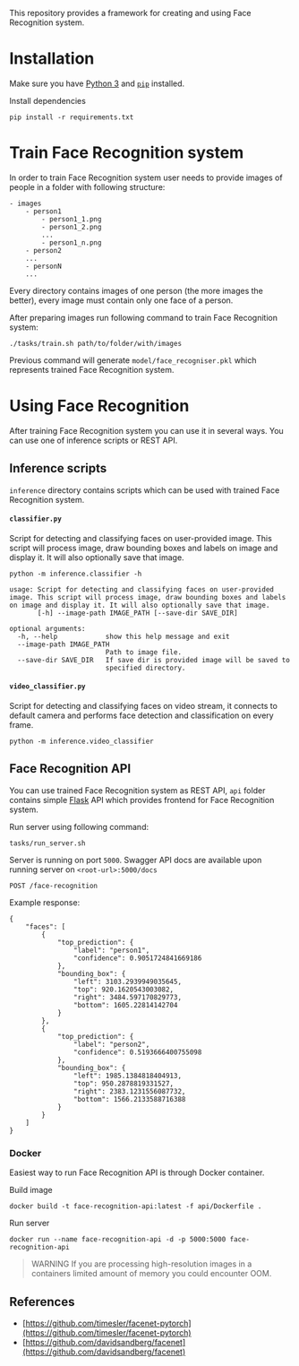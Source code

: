 This repository provides a framework for creating and using Face Recognition system. 

# Installation
Make sure you have [Python 3](https://realpython.com/installing-python/) and 
[`pip`](https://www.makeuseof.com/tag/install-pip-for-python/) installed.

Install dependencies
```
pip install -r requirements.txt
```

# Train Face Recognition system
In order to train Face Recognition system user needs to provide images of people in a folder with following structure: 

```
- images 
    - person1
        - person1_1.png
        - person1_2.png
        ...
        - person1_n.png
    - person2
    ...
    - personN
    ...
```

Every directory contains images of one person (the more images the better), every image must contain only one face of a 
person.

After preparing images run following command to train Face Recognition system:
```
./tasks/train.sh path/to/folder/with/images
``` 
Previous command will generate `model/face_recogniser.pkl` which represents trained Face Recognition system.

# Using Face Recognition

After training Face Recognition system you can use it in several ways. You can use one of inference scripts or REST API. 

## Inference scripts

`inference` directory contains scripts which can be used with trained Face Recognition system.

#### `classifier.py`
Script for detecting and classifying faces on user-provided image. This script will process image, draw bounding boxes 
and labels on image and display it. It will also optionally save that image.
```
python -m inference.classifier -h
```
```
usage: Script for detecting and classifying faces on user-provided image. This script will process image, draw bounding boxes and labels on image and display it. It will also optionally save that image.
       [-h] --image-path IMAGE_PATH [--save-dir SAVE_DIR]

optional arguments:
  -h, --help            show this help message and exit
  --image-path IMAGE_PATH
                        Path to image file.
  --save-dir SAVE_DIR   If save dir is provided image will be saved to
                        specified directory.
```

#### `video_classifier.py`
Script for detecting and classifying faces on video stream, it connects to default camera and performs face detection 
and classification on every frame.
```
python -m inference.video_classifier
```

## Face Recognition API
You can use trained Face Recognition system as REST API, `api` folder contains simple 
[Flask](https://palletsprojects.com/p/flask/) API which provides frontend for Face Recognition system.

Run server using following command:
```
tasks/run_server.sh
```

Server is running on port `5000`.
Swagger API docs are available upon running server on `<root-url>:5000/docs`

``POST /face-recognition``

Example response:
```
{
    "faces": [
        {
            "top_prediction": {
                "label": "person1",
                "confidence": 0.9051724841669186
            },
            "bounding_box": {
                "left": 3103.2939949035645,
                "top": 920.1620543003082,
                "right": 3484.597170829773,
                "bottom": 1605.22814142704
            }
        },
        {
            "top_prediction": {
                "label": "person2",
                "confidence": 0.5193666400755098
            },
            "bounding_box": {
                "left": 1985.1384818404913,
                "top": 950.2878819331527,
                "right": 2383.1231556087732,
                "bottom": 1566.2133588716388
            }
        }
    ]
}
```

### Docker
Easiest way to run Face Recognition API is through Docker container.

Build image
```
docker build -t face-recognition-api:latest -f api/Dockerfile .
```

Run server
```
docker run --name face-recognition-api -d -p 5000:5000 face-recognition-api
```

> WARNING If you are processing high-resolution images in a containers limited amount of memory you could encounter OOM. 

## References
* [https://github.com/timesler/facenet-pytorch](https://github.com/timesler/facenet-pytorch)
* [https://github.com/davidsandberg/facenet](https://github.com/davidsandberg/facenet)